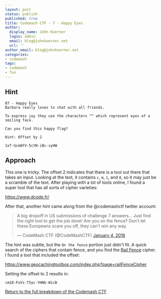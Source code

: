 ```yaml
---
layout: post
status: publish
published: true
title: Codemash CTF - 7 - Happy Eyes
author:
  display_name: John Koerner
  login: admin
  email: blog@johnkoerner.net
  url: ''
author_email: blog@johnkoerner.net
categories:
- codemash
tags:
- codemash
- fun
---
```


Hint
---
```
07 - Happy Eyes
Barbara really loves to chat with all friends.

To express joy they use the characters ^^ which represent eyes of a smiling face.

Can you find this happy flag?

Hint: Offset by 2

1xT-Gcm8FV-5cYN-iBc-syHW
```

Approach
---
This one is tricky. The offset 2 indicates that there is a tool out there that takes an input. Looking at the text, it contains `c`, `m`, `1`, and `8`, so it may just be a scramble of the text.  After playing with a lot of tools online, I found a super tool that has all sorts of cipher varieties:

https://www.dcode.fr/

After that, another hint came along from the @codemashctf twitter account:

<blockquote class="twitter-tweet" data-lang="en"><p lang="en" dir="ltr">A big dropoff in US submissions of challenge 7 answers... Just find the right tool to get the job done!  Are you on the fence?  Don&#39;t let these Europeans scare you off, they can&#39;t win any way.</p>&mdash; CodeMash CTF (@CodeMashCTF) <a href="https://twitter.com/CodeMashCTF/status/948933350311546880?ref_src=twsrc%5Etfw">January 4, 2018</a>

</blockquote>
<script async src="https://platform.twitter.com/widgets.js" charset="utf-8"></script>

The hint was subtle, but the `On the fence` portion just didn't fit.  A quick search of the ciphers that contain fence, and you find the [Rail Fence](https://en.wikipedia.org/wiki/Rail_fence_cipher) cipher.  I found a tool that included the offset:

https://www.geocachingtoolbox.com/index.php?page=railFenceCipher

Setting the offset to 2 results in:

    cm18-FxVs-T5yc-YHNG-WicB

[Return to the full breakdown of the Codemash CTF](/codemash/codemash-ctf-breakdown/)
